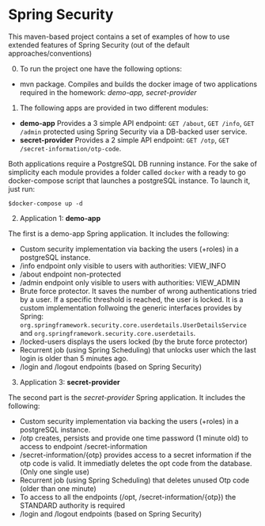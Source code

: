 # Spring Security

This maven-based project contains a set of examples of how to use extended features of Spring Security (out of the default approaches/conventions)

0) To run the project one have the following options:

- mvn package. Compiles and builds the docker image of two applications required in the homework: <em>demo-app, secret-provider</em>

1) The following apps are provided in two different modules:
- **demo-app** Provides a 3 simple API endpoint: `GET /about`, `GET /info`, `GET /admin` protected using Spring Security via a DB-backed user service.
- **secret-provider** Provides a 2 simple API endpoint: `GET /otp`, `GET /secret-information/otp-code`.

Both applications require a PostgreSQL DB running instance. For the sake of simplicity each module provides a folder called `docker` with a ready to go docker-compose script that launches a postgreSQL instance. To launch it, just run:

`$docker-compose up -d`

2) Application 1: **demo-app** 

The first is a demo-app Spring application. It includes the following:
- Custom security implementation via backing the users (+roles) in a postgreSQL instance. 
- /info endpoint only visible to users with authorities: VIEW_INFO
- /about endpoint non-protected
- /admin endpoint only visible to users with authorities: VIEW_ADMIN
- Brute force protector. It saves the number of wrong authentications tried by a user. If a specific threshold is reached, the user is locked. It is a custom implementation follwoing the generic interfaces provides by Spring: `org.springframework.security.core.userdetails.UserDetailsService` and `org.springframework.security.core.userdetails`. 
- /locked-users displays the users locked (by the brute force protector)
- Recurrent job (using Spring Scheduling) that unlocks user which the last login is older than 5 minutes ago.
- /login and /logout endpoints (based on Spring Security)

3) Application 3: **secret-provider**

The second part is the *secret-provider* Spring application. It includes the following:

- Custom security implementation via backing the users (+roles) in a postgreSQL instance.
- /otp creates, persists and provide one time password (1 minute old) to access to endpoint /secret-information
- /secret-information/{otp} provides access to a secret information if the otp code is valid. It immediatly deletes the opt code from the database. (Only one single use)
- Recurrent job (using Spring Scheduling) that deletes unused Otp code (older than one minute)
- To access to all the endpoints (/opt, /secret-information/{otp}) the STANDARD authority is required
- /login and /logout endpoints (based on Spring Security)
